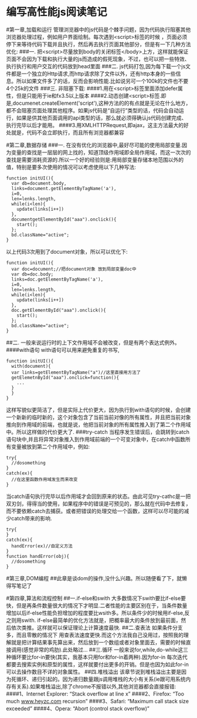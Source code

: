 # 编写高性能js阅读笔记
#第一章,加载和运行
管理浏览器中的js代码是个棘手问题，因为代码执行阻塞其他浏览器处理过程，例如用户界面绘制。每次遇到\<script\>标签的时候
，页面必须停下来等待代码下载并且执行，然后再去执行页面其他部分，但是有一下几种方法优化:
###一.
把\<script\>尽量放到body的关闭标签\</body\>上方，这样就能保证页面不会因为下载和执行大量的js而造成的假死现象，不过，也可以把一些特效、执行执行和用户交互的代码放到head里面
###二.
js代码打包,因为每下载一个js文件都是一个独立的Http请求,而http请求除了文件以外，还有http本身的一些信息。所以如果文件多了的话，反而会影响性能.比如说另可一个100k的文件也不要4个25k的文件
###三.
非阻塞下载:
####1.用在\<script\>标签里面添加defer属性，但是只能用于ie和fx3.5以上版本
####2.动态创建\<script\>标签.即是,documenet.createElement('script'),这种方法的的有点就是无论在什么地方，都不会阻塞页面处理其他程序。如果js代码是“自运行”类型的话，代码会自动运行，如果是供其他页面调用的api类型的话，那么就必须得确认js代码创建完成、执行完毕以后才能用。
####3.用XMLHTTPRequest,即ajax，这主方法最大的好处就是，代码不会立即执行，而且所有浏览器都兼容

#第二章,数据存储
###一.
在没有优化的浏览器中,最好尽可能的使用局部变量.因为变量的查找是一层层的网上找的，知道顶级作用域即全局作用域，而这一次次的查找是需要消耗资源的.所以一个好的经验则是:用局部变量存储本地范围以外的值，特别是要多次使用的情况可以考虑使用以下几种写法:
```
function initUI(){
  var db=document.body,
  links=document.getElementByTagName('a'),
  i=0,
  len=lenks.length,
  while(i<len){
    update(links[i++])
  },
  documentgetElementById("aaa").onclick(){
    start();
  };
  bd.className="active";
}
```
以上代码3次用到了document对象，所以可以优化下:
```
function initUI(){
  var doc=document;//把document对象 放到局部变量doc中
  var db=doc.body;
  links=doc.getElementByTagName('a'),
  i=0,
  len=lenks.length,
  while(i<len){
    update(links[i++])
  },
  doc.getElementById("aaa").onclick(){
    start();
  };
  bd.className="active";
}
```
##二.
一般来说运行时的上下文作用域不会被改变，但是有两个表达式例外。
####with语句
with语句可以用来避免重复的书写,
```
function initUI(){
  with(document){
  var links=getElementByTagName("a")//这里直接用方法了
  getElemetnById("aaa").onclick=function(){
    ...
  }
  }
}
```
这样写貌似更简洁了，但是实际上代价更大，因为执行到with语句的时候，会创建一个新新的临时新的，这个对象包含了当前当前对像的所有属性，并且把当前对象推向到作用域的前端，也就是说，他把当前对象的所有属性推入到了第二个作用域中。所以这样做的代价更大了.
###try-catch
当程序发生错误后，会跳转到catch语句块中,并且将异常对象推入到作用域前端的一个可变对象中，在catch中函数所有变量被放到第二个作用域中，例如:
```
try{
  //dosomething
}
catch(ex){
  //在这里函数作用域发生而来改变
}
```

当catch语句执行完毕以后作用域才会回到原来的状态。由此可见try-cathc是一把双刃剑，得得当的使用，如果程序中的错误是可预见的，那么就在代码中去修复，而不要依赖catch去捕获。或者把错误的处理交给一个函数，这样可以尽可能的减少catch带来的影响.
```
try{
}
catch(ex){
  handError(ex)//自定义方法
}
function handError(obj){
  //dosomething
}
```
#第三章,DOM编程
##此章是谈dom的操作,没什么兴趣。所以随便看了下，就懒得写笔记了



#第四章,算法和流程控制
##一.if-else和swith
大多数情况下swith要比if-else要快，但是再条件数量很大的情况下才明显.二者性能的主要区别在于，当条件数量增加以后if-else性能负担增加的程度要比wsith多。所以条件少的时候用if-else,反之则用swith.
if-else最简单的优化方法就是，把概率最大的条件放到最前面，然后依次类推。这样就可以保证理论上计算速度最快.
##二.查表法
如果条件分支多，而且零散的情况下 用查表法速度更快.而这个方法我自己没用过，按照我的理解就是把计算结果事先算出来，然后放到一个数组或者对象里面去，需要的时候直接调用(感觉非常的鸡肋).此处略过...
##三.循环
一般来说for,while,do-while这三种循环要比for-in要快(其实，我基本只用for和for-in着两种).因为for-in 每次迭代都要去搜索实例和原型的属性，这样就要付出更多的开销。但是也因为如此for-in可以去操作数目不详的对象属性。
##四.堆栈溢出
该章节说到堆栈溢出主要是因为死循环、递归引起的。因为递归数量跟js调用堆栈的大小有关系(ie跟可用系统内存有关系).如果堆栈溢出,除了chrome不报错以外,其他浏览器都会直接报错:
####1、Internet Explorer: “Stack overflow at line x”
####2、Firefox: “Too much www.heyzc.com recursion”
####3、Safari: “Maximum call stack size exceeded”
####4、Opera: “Abort (control stack overflow)”
